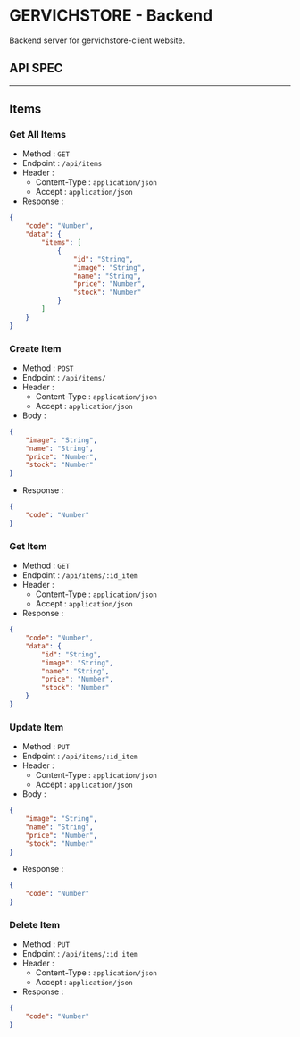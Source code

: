 # GERVICHSTORE - Backend

Backend server for gervichstore-client website.

## API SPEC

---

## Items

### Get All Items

-   Method : `GET`
-   Endpoint : `/api/items`
-   Header :
    -   Content-Type : `application/json`
    -   Accept : `application/json`
-   Response :

```json
{
    "code": "Number",
    "data": {
        "items": [
            {
                "id": "String",
                "image": "String",
                "name": "String",
                "price": "Number",
                "stock": "Number"
            }
        ]
    }
}
```

### Create Item

-   Method : `POST`
-   Endpoint : `/api/items/`
-   Header :
    -   Content-Type : `application/json`
    -   Accept : `application/json`
-   Body :

```json
{
    "image": "String",
    "name": "String",
    "price": "Number",
    "stock": "Number"
}
```

-   Response :

```json
{
    "code": "Number"
}
```

### Get Item

-   Method : `GET`
-   Endpoint : `/api/items/:id_item`
-   Header :
    -   Content-Type : `application/json`
    -   Accept : `application/json`
-   Response :

```json
{
    "code": "Number",
    "data": {
        "id": "String",
        "image": "String",
        "name": "String",
        "price": "Number",
        "stock": "Number"
    }
}
```

### Update Item

-   Method : `PUT`
-   Endpoint : `/api/items/:id_item`
-   Header :
    -   Content-Type : `application/json`
    -   Accept : `application/json`
-   Body :

```json
{
    "image": "String",
    "name": "String",
    "price": "Number",
    "stock": "Number"
}
```

-   Response :

```json
{
    "code": "Number"
}
```

### Delete Item

-   Method : `PUT`
-   Endpoint : `/api/items/:id_item`
-   Header :
    -   Content-Type : `application/json`
    -   Accept : `application/json`
-   Response :

```json
{
    "code": "Number"
}
```
